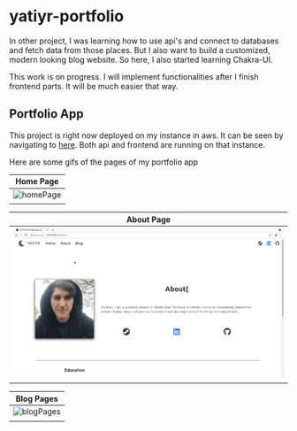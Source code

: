 # yatiyr-portfolio

In other project, I was learning how to use api's and connect to databases and fetch data from those places. But I also want to build a customized, modern looking blog website. So here, I also started learning Chakra-UI.

This work is on progress. I will implement functionalities after I finish frontend parts. It will be much easier that way.

## Portfolio App

This project is right now deployed on my instance in aws. It can be seen by navigating to [here](http://3.67.97.88:3000/).
Both api and frontend are running on that instance.

Here are some gifs of the pages of my portfolio app

| **Home Page** |
|:--:|
|<img src="gifs/homePage.gif" alt="homePage" width="800"/>|
|  |

| **About Page** |
|:--:|
|<img src="gifs/aboutPage.gif" alt="aboutPage" width="800"/>|
|  |

| **Blog Pages** |
|:--:|
|<img src="gifs/blogPages.gif" alt="blogPages" width="800"/>|
|  |